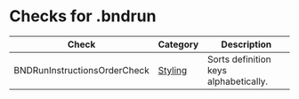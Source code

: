 # Checks for .bndrun

Check | Category | Description
----- | -------- | -----------
BNDRunInstructionsOrderCheck | [Styling](styling_checks.markdown#styling-checks) | Sorts definition keys alphabetically. |